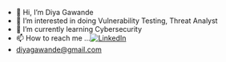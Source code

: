 - 👋 Hi, I’m Diya Gawande
- 👀 I’m interested in doing Vulnerability Testing, Threat Analyst
- 🌱 I’m currently learning Cybersecurity
- 📫 How to reach me ...[![LinkedIn](https://img.shields.io/badge/LinkedIn-Profile-blue?logo=linkedin)](https://www.linkedin.com/in/diya-gawande-646aa4274?lipi=urn%3Ali%3Apage%3Ad_flagship3_profile_view_base_contact_details%3BXt9wtqg6Rums7SOZv0V%2BsQ%3D%3D)
- diyagawande@gmail.com

<!---
diyagawande/diyagawande is a ✨ special ✨ repository because its `README.md` (this file) appears on your GitHub profile.
You can click the Preview link to take a look at your changes.
--->
